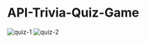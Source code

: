 # API-Trivia-Quiz-Game

![quiz-1](https://github.com/SkilledNoah/API-Trivia-Quiz-Game/assets/106553532/64a2780f-fc71-42ed-96a9-440695312c95)
![quiz-2](https://github.com/SkilledNoah/API-Trivia-Quiz-Game/assets/106553532/42e4fa57-b101-417a-b264-bf63272f828f)
